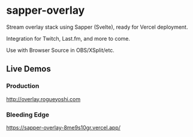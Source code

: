 # sapper-overlay

Stream overlay stack using Sapper (Svelte), ready for Vercel deployment.

Integration for Twitch, Last.fm, and more to come.

Use with Browser Source in OBS/XSplit/etc.
## Live Demos

### Production
http://overlay.rogueyoshi.com

### Bleeding Edge
https://sapper-overlay-8me9s10gr.vercel.app/
